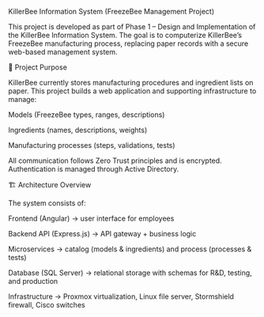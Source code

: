 KillerBee Information System (FreezeBee Management Project)

This project is developed as part of Phase 1 – Design and Implementation of the KillerBee Information System.
The goal is to computerize KillerBee’s FreezeBee manufacturing process, replacing paper records with a secure web-based management system.

🎯 Project Purpose

KillerBee currently stores manufacturing procedures and ingredient lists on paper.
This project builds a web application and supporting infrastructure to manage:

Models (FreezeBee types, ranges, descriptions)

Ingredients (names, descriptions, weights)

Manufacturing processes (steps, validations, tests)

All communication follows Zero Trust principles and is encrypted. Authentication is managed through Active Directory.

🏗 Architecture Overview

The system consists of:

Frontend (Angular) → user interface for employees

Backend API (Express.js) → API gateway + business logic

Microservices → catalog (models & ingredients) and process (processes & tests)

Database (SQL Server) → relational storage with schemas for R&D, testing, and production

Infrastructure → Proxmox virtualization, Linux file server, Stormshield firewall, Cisco switches
